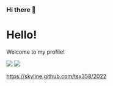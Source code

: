 ### Hi there 👋

<!--
**tsx358/tsx358** is a ✨ _special_ ✨ repository because its `README.md` (this file) appears on your GitHub profile.

Here are some ideas to get you started:

- 🔭 I’m currently working on ...
- 🌱 I’m currently learning ...
- 👯 I’m looking to collaborate on ...
- 🤔 I’m looking for help with ...
- 💬 Ask me about ...
- 📫 How to reach me: ...
- 😄 Pronouns: ...
- ⚡ Fun fact: ...
-->

# Hello!

Welcome to my profile! 

<img src="https://github-readme-stats.vercel.app/api?username=tsx358">

<img src="https://github-readme-stats.vercel.app/api/top-langs/?username=tsx358">

https://skyline.github.com/tsx358/2022
